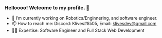 ### Helloooo! Welcome to my profile. 👋

- 🔭 I’m currently working on Robotics/Enginnering, and software engineer.
- 📫 How to reach me: Discord: Klives#8505, Email: klivesdev@gmail.com
- 🙍‍♂️ Expertise: Software Engineer and Full Stack Web Development
